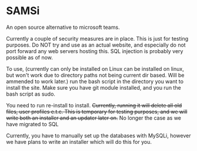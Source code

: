 # SAMSi
An open source alternative to microsoft teams.

Currently a couple of security measures are in place. This is just for testing purposes. Do NOT try and use as an actual website, and especially do not port forward any web servers hosting this. SQL injection is probably very possible as of now.

To use, (<strict>currently can only be installed on Linux</strike> can be installed on linux, but won't work due to directory paths not being current dir based. Will be ammended to work later.) run the bash script in the directory you want to install the site. Make sure you have git module installed, and you run the bash script as sudo.

You need to run re-install to install. <strike>Currently, running it will delete all old files, user profiles e.t.c. This is temporary for testing purposes, and we will write both an installer and an updater later on.</strike> No longer the case as we have migrated to SQL

Currently, you have to manually set up the databases with MySQLi, however we have plans to write an installer which will do this for you.
